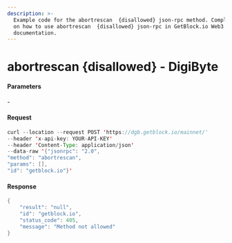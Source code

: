 ```yaml
---
description: >-
  Example code for the abortrescan  {disallowed} json-rpc method. Сomplete guide
  on how to use abortrescan  {disallowed} json-rpc in GetBlock.io Web3
  documentation.
---
```


# abortrescan {disallowed} - DigiByte

#### Parameters

\-

#### Request

```java
curl --location --request POST 'https://dgb.getblock.io/mainnet/' 
--header 'x-api-key: YOUR-API-KEY' 
--header 'Content-Type: application/json' 
--data-raw '{"jsonrpc": "2.0",
"method": "abortrescan",
"params": [],
"id": "getblock.io"}'
```

#### Response

```java
{
    "result": "null",
    "id": "getblock.io",
    "status_code": 405,
    "message": "Method not allowed"
}
```
